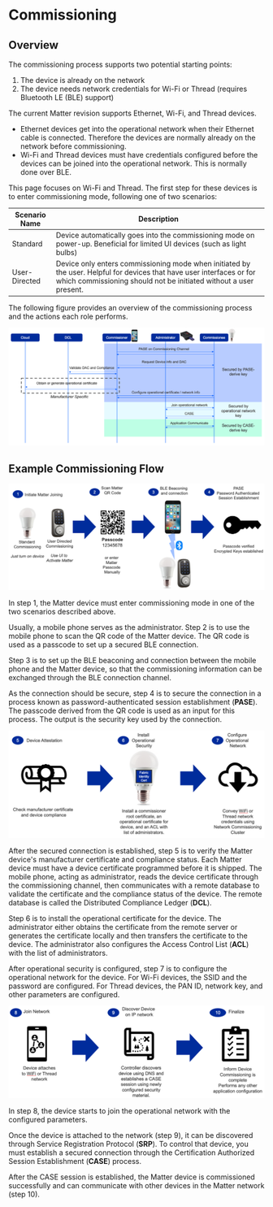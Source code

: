 # Commissioning

## Overview

The commissioning process supports two potential starting points:

1. The device is already on the network
2. The device needs network credentials for Wi-Fi or Thread (requires Bluetooth LE (BLE) support)

The current Matter revision supports Ethernet, Wi-Fi, and Thread devices.

- Ethernet devices get into the operational network when their Ethernet cable is connected. Therefore the devices are normally already on the network before commissioning.
- Wi-Fi and Thread devices must have credentials configured before the devices can be joined into the operational network. This is normally done over BLE.

This page focuses on Wi-Fi and Thread. The first step for these devices is to enter commissioning mode, following one of two scenarios:  

| Scenario Name | Description |
| ------------------------- | ----------- |
| Standard | Device automatically goes into the commissioning mode on power-up. Beneficial for limited UI devices (such as light bulbs) |
| User-Directed | Device only enters commissioning mode when initiated by the user.  Helpful for devices that have user interfaces or for which commissioning should not be initiated without a user present. |

The following figure provides an overview of the commissioning process and the actions each role performs.

![Commissioning Overview](./images/commissioning-overview.png)

## Example Commissioning Flow

![Steps 1-4](./images/commissioning-steps1-4.png)

In step 1, the Matter device must enter commissioning mode in one of the two scenarios described above.

Usually, a mobile phone serves as the administrator. Step 2 is to use the mobile phone to scan the QR code of the Matter device. The QR code is used as a passcode to set up a secured BLE connection.

Step 3 is to set up the BLE beaconing and connection between the mobile phone and the Matter device, so that the commissioning information can be exchanged through the BLE connection channel.

As the connection should be secure, step 4 is to secure the connection in a process known as password-authenticated session establishment (**PASE**). The passcode derived from the QR code is used as an input for this process. The output is the security key used by the connection.

![Steps 5-7](./images/commissioning-steps5-7.png)

After the secured connection is established, step 5 is to verify the Matter device's manufacturer certificate and compliance status. Each Matter device must have a device certificate programmed before it is shipped. The mobile phone, acting as administrator, reads the device certificate through the commissioning channel, then communicates with a remote database to validate the certificate and the compliance status of the device. The remote database is called the Distributed Compliance Ledger (**DCL**).

Step 6 is to install the operational certificate for the device. The administrator either obtains the certificate from the remote server or generates the certificate locally and then transfers the certificate to the device. The administrator also configures the Access Control List (**ACL**) with the list of administrators.

After operational security is configured, step 7 is to configure the operational network for the device. For Wi-Fi devices, the SSID and the password are configured. For Thread devices, the PAN ID, network key, and other parameters are configured.

![Steps 8-10](./images/commissioning-steps8-10.png)

In step 8, the device starts to join the operational network with the configured parameters.

Once the device is attached to the network (step 9), it can be discovered through Service Registration Protocol (**SRP**). To control that device, you must establish a secured connection through the Certification Authorized Session Establishment (**CASE**) process.

After the CASE session is established, the Matter device is commissioned successfully and can communicate with other devices in the Matter network (step 10).
